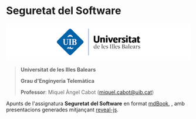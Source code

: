 # Seguretat del Software

![Logo UIB](./img/logo-uib.png)

> **Universitat de les Illes Balears**
>
> **Grau d'Enginyeria Telemàtica​**
>
> **Professor**: Miquel Àngel Cabot ([miquel.cabot@uib.cat](mailto:miquel.cabot@uib.cat))


Apunts de l'assignatura **Seguretat del Software** en format [mdBook](https://rust-lang.github.io/mdBook/), , amb presentacions generades mitjançant [reveal-js](https://revealjs.com/).
